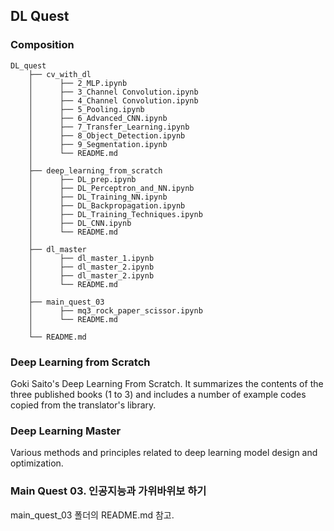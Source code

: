 ## DL Quest

### Composition


```
DL_quest
    ├── cv_with_dl
    │      ├── 2_MLP.ipynb
    │      ├── 3_Channel Convolution.ipynb
    │      ├── 4_Channel Convolution.ipynb
    │      ├── 5_Pooling.ipynb
    │      ├── 6_Advanced_CNN.ipynb
    │      ├── 7_Transfer_Learning.ipynb
    │      ├── 8_Object_Detection.ipynb
    │      ├── 9_Segmentation.ipynb
    │      └── README.md
    │
    ├── deep_learning_from_scratch
    │      ├── DL_prep.ipynb
    │      ├── DL_Perceptron_and_NN.ipynb
    │      ├── DL_Training_NN.ipynb
    │      ├── DL_Backpropagation.ipynb
    │      ├── DL_Training_Techniques.ipynb
    │      ├── DL_CNN.ipynb
    │      └── README.md
    │
    ├── dl_master
    │      ├── dl_master_1.ipynb
    │      ├── dl_master_2.ipynb
    │      ├── dl_master_2.ipynb
    │      └── README.md
    │
    ├── main_quest_03
    │      ├── mq3_rock_paper_scissor.ipynb
    │      └── README.md
    │      
    └── README.md
```


### Deep Learning from Scratch


Goki Saito's Deep Learning From Scratch. It summarizes the contents of the three published books (1 to 3) and includes a number of example codes copied from the translator's library.


### Deep Learning Master


Various methods and principles related to deep learning model design and optimization.


### Main Quest 03. 인공지능과 가위바위보 하기


main_quest_03 폴더의 README.md 참고.  



